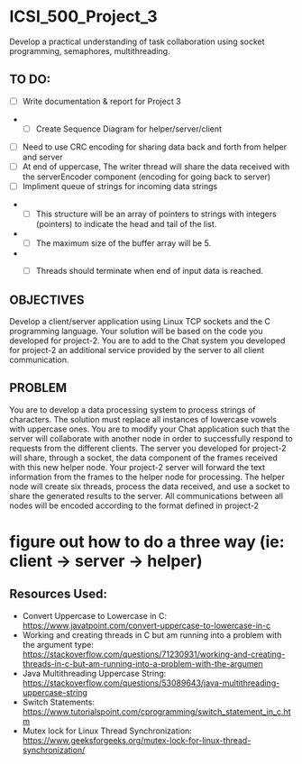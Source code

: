 # ICSI_500_Project_3
Develop a practical understanding of task collaboration using socket programming, semaphores, multithreading.

## TO DO: 
- [ ] Write documentation & report for Project 3
- * [ ] Create Sequence Diagram for helper/server/client
- [ ] Need to use CRC encoding for sharing data back and forth from helper and server
- [ ] At end of uppercase, The writer thread will share the data received with the serverEncoder
component (encoding for going back to server)
- [ ] Impliment queue of strings for incoming data strings
- * [ ] This structure will be an array of pointers to strings with integers (pointers) to indicate
the head and tail of the list.
- * [ ] The maximum size of the buffer array will be 5.
- * [ ] Threads should terminate when end of input data is reached. 


## OBJECTIVES
Develop a client/server application using Linux TCP sockets and the C programming language.
Your solution will be based on the code you developed for project-2. You are to add to the Chat
system you developed for project-2 an additional service provided by the server to all client
communication.

## PROBLEM
You are to develop a data processing system to process strings of characters. The solution must
replace all instances of lowercase vowels with uppercase ones.
You are to modify your Chat application such that the server will collaborate with another node
in order to successfully respond to requests from the different clients. The server you developed
for project-2 will share, through a socket, the data component of the frames received with this
new helper node. Your project-2 server will forward the text information from the frames to the
helper node for processing. The helper node will create six threads, process the data received,
and use a socket to share the generated results to the server. All communications between all
nodes will be encoded according to the format defined in project-2


# figure out how to do a three way (ie: client -> server -> helper)

## Resources Used: 
- Convert Uppercase to Lowercase in C: https://www.javatpoint.com/convert-uppercase-to-lowercase-in-c
- Working and creating threads in C but am running into a problem with the argument type: https://stackoverflow.com/questions/71230931/working-and-creating-threads-in-c-but-am-running-into-a-problem-with-the-argumen
- Java Multithreading Uppercase String: https://stackoverflow.com/questions/53089643/java-multithreading-uppercase-string
- Switch Statements: https://www.tutorialspoint.com/cprogramming/switch_statement_in_c.htm
- Mutex lock for Linux Thread Synchronization: https://www.geeksforgeeks.org/mutex-lock-for-linux-thread-synchronization/